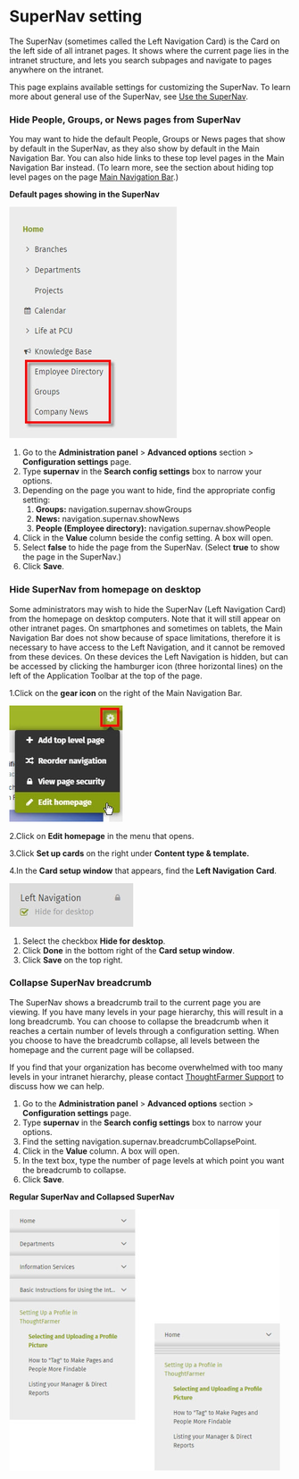 # SuperNav setting

The SuperNav \(sometimes called the Left Navigation Card\) is the Card on the left side of all intranet pages. It shows where the current page lies in the intranet structure, and lets you search subpages and navigate to pages anywhere on the intranet.  
  
This page explains available settings for customizing the SuperNav. To learn more about general use of the SuperNav, see [Use the SuperNav](../../../using-thoughtfarmer/search/use-the-supernav.md).

### Hide People, Groups, or News pages from SuperNav

You may want to hide the default People, Groups or News pages that show by default in the SuperNav, as they also show by default in the Main Navigation Bar. You can also hide links to these top level pages in the Main Navigation Bar instead. \(To learn more, see the section about hiding top level pages on the page [Main Navigation Bar](main-navigation-bar.md).\)  
  
**Default pages showing in the SuperNav**

![](../../../.gitbook/assets/1%20%28102%29.jpg)



1. Go to the **Administration panel** &gt; **Advanced options** section &gt; **Configuration settings** page.
2. Type **supernav** in the **Search config settings** box to narrow your options.
3. Depending on the page you want to hide, find the appropriate config setting:
   1. **Groups:** navigation.supernav.showGroups
   2. **News:** navigation.supernav.showNews
   3. **People \(Employee directory\):** navigation.supernav.showPeople
4. Click in the **Value** column beside the config setting. A box will open.
5. Select **false** to hide the page from the SuperNav. \(Select **true** to show the page in the SuperNav.\)
6. Click **Save**.

### Hide SuperNav from homepage on desktop

Some administrators may wish to hide the SuperNav \(Left Navigation Card\) from the homepage on desktop computers. Note that it will still appear on other intranet pages. On smartphones and sometimes on tablets, the Main Navigation Bar does not show because of space limitations, therefore it is necessary to have access to the Left Navigation, and it cannot be removed from these devices. On these devices the Left Navigation is hidden, but can be accessed by clicking the hamburger icon \(three horizontal lines\) on the left of the Application Toolbar at the top of the page.

1.Click on the **gear icon** on the right of the Main Navigation Bar.

![](../../../.gitbook/assets/2%20%2879%29.jpg)



2.Click on **Edit homepage** in the menu that opens.

3.Click **Set up cards** on the right under **Content type & template.**

4.In the **Card setup window** that appears, find the **Left Navigation** **Card**.

![](../../../.gitbook/assets/3%20%2821%29.jpg)



1. Select the checkbox **Hide for desktop**.
2. Click **Done** in the bottom right of the **Card setup window**.
3. Click **Save** on the top right.

### Collapse SuperNav breadcrumb

The SuperNav shows a breadcrumb trail to the current page you are viewing. If you have many levels in your page hierarchy, this will result in a long breadcrumb. You can choose to collapse the breadcrumb when it reaches a certain number of levels through a configuration setting. When you choose to have the breadcrumb collapse, all levels between the homepage and the current page will be collapsed.  
  
If you find that your organization has become overwhelmed with too many levels in your intranet hierarchy, please contact [ThoughtFarmer Support](mailto:helpdesk@thoughtfarmer.com) to discuss how we can help.  
 

1. Go to the **Administration panel** &gt; **Advanced options** section &gt; **Configuration settings** page.
2. Type **supernav** in the **Search config settings** box to narrow your options.
3. Find the setting navigation.supernav.breadcrumbCollapsePoint.
4. Click in the **Value** column. A box will open.
5. In the text box, type the number of page levels at which point you want the breadcrumb to collapse.
6. Click **Save**.

**Regular SuperNav and Collapsed SuperNav**

![](../../../.gitbook/assets/new%20%282%29.jpg)



